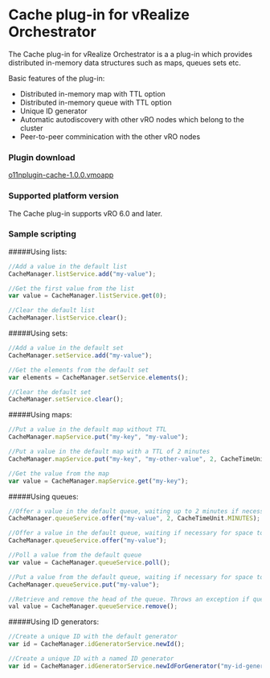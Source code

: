 # Cache plug-in for vRealize Orchestrator
The Cache plug-in for vRealize Orchestrator is a a plug-in which provides distributed in-memory data structures such as maps, queues sets etc.

Basic features of the plug-in:

 * Distributed in-memory map with TTL option
 * Distributed in-memory queue with TTL option
 * Unique ID generator
 * Automatic autodiscovery with other vRO nodes which belong to the cluster
 * Peer-to-peer comminication with the other vRO nodes

### Plugin download
[o11nplugin-cache-1.0.0.vmoapp](https://github.com/dimitrovvlado/o11n-plugin-cache/blob/master/dist/o11nplugin-cache.vmoapp?raw=true) 

### Supported platform version
The Cache plug-in supports vRO 6.0 and later.

### Sample scripting

#####Using lists:
```javascript
//Add a value in the default list
CacheManager.listService.add("my-value");

//Get the first value from the list
var value = CacheManager.listService.get(0);

//Clear the default list
CacheManager.listService.clear();
```

#####Using sets:
```javascript
//Add a value in the default set
CacheManager.setService.add("my-value");

//Get the elements from the default set
var elements = CacheManager.setService.elements();

//Clear the default set
CacheManager.setService.clear();
```

#####Using maps:
```javascript
//Put a value in the default map without TTL
CacheManager.mapService.put("my-key", "my-value");

//Put a value in the default map with a TTL of 2 minutes
CacheManager.mapService.put("my-key", "my-other-value", 2, CacheTimeUnit.MINUTES);

//Get the value from the map
var value = CacheManager.mapService.get("my-key");
```

#####Using queues:
```javascript
//Offer a value in the default queue, waiting up to 2 minutes if necessary for space to become available
CacheManager.queueService.offer("my-value", 2, CacheTimeUnit.MINUTES);

//Offer a value in the default queue, waiting if necessary for space to become available
CacheManager.queueService.offer("my-value");

//Poll a value from the default queue
var value = CacheManager.queueService.poll();

//Put a value from the default queue, waiting if necessary for space to become available
CacheManager.queueService.put("my-value");

//Retrieve and remove the head of the queue. Throws an exception if queue is empty
val value = CacheManager.queueService.remove();
```

#####Using ID generators:
```javascript
//Create a unique ID with the default generator
var id = CacheManager.idGeneratorService.newId();

//Create a unique ID with a named ID generator
var id = CacheManager.idGeneratorService.newIdForGenerator("my-id-generator");
```